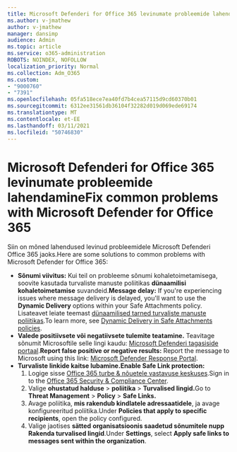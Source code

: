 ```yaml
---
title: Microsoft Defenderi for Office 365 levinumate probleemide lahendamine
ms.author: v-jmathew
author: v-jmathew
manager: dansimp
audience: Admin
ms.topic: article
ms.service: o365-administration
ROBOTS: NOINDEX, NOFOLLOW
localization_priority: Normal
ms.collection: Adm_O365
ms.custom:
- "9000760"
- "7391"
ms.openlocfilehash: 05fa518ece7ea40fd7b4cea57115d9cd60370b01
ms.sourcegitcommit: 6312ee31561db36104f32282d019d069ede69174
ms.translationtype: MT
ms.contentlocale: et-EE
ms.lasthandoff: 03/11/2021
ms.locfileid: "50746830"
---
```

# <a name="fix-common-problems-with-microsoft-defender-for-office-365"></a><span data-ttu-id="100d9-102">Microsoft Defenderi for Office 365 levinumate probleemide lahendamine</span><span class="sxs-lookup"><span data-stu-id="100d9-102">Fix common problems with Microsoft Defender for Office 365</span></span>

<span data-ttu-id="100d9-103">Siin on mõned lahendused levinud probleemidele Microsoft Defenderi Office 365 jaoks.</span><span class="sxs-lookup"><span data-stu-id="100d9-103">Here are some solutions to common problems with Microsoft Defender for Office 365:</span></span>

- <span data-ttu-id="100d9-104">**Sõnumi viivitus:** Kui teil on probleeme sõnumi kohaletoimetamisega, soovite kasutada turvaliste manuste poliitikas **dünaamilisi kohaletoimetamise** suvandeid.</span><span class="sxs-lookup"><span data-stu-id="100d9-104">**Message delay:** If you're experiencing issues where message delivery is delayed, you'll want to use the **Dynamic Delivery** options within your Safe Attachments policy.</span></span> <span data-ttu-id="100d9-105">Lisateavet leiate teemast [dünaamilised tarned turvaliste manuste poliitikas](https://go.microsoft.com/fwlink/?linkid=2094106).</span><span class="sxs-lookup"><span data-stu-id="100d9-105">To learn more, see [Dynamic Delivery in Safe Attachments policies](https://go.microsoft.com/fwlink/?linkid=2094106).</span></span>
- <span data-ttu-id="100d9-106">**Valede positiivsete või negatiivsete tulemite teatamine.** Teavitage sõnumit Microsoftile selle lingi kaudu: [Microsoft Defenderi tagasiside portaal](https://go.microsoft.com/fwlink/?linkid=2092835).</span><span class="sxs-lookup"><span data-stu-id="100d9-106">**Report false positive or negative results:** Report the message to Microsoft using this link: [Microsoft Defender Response Portal](https://go.microsoft.com/fwlink/?linkid=2092835).</span></span>
- <span data-ttu-id="100d9-107">**Turvaliste linkide kaitse lubamine.**</span><span class="sxs-lookup"><span data-stu-id="100d9-107">**Enable Safe Link protection:**</span></span>
    1. <span data-ttu-id="100d9-108">Logige sisse [Office 365 turbe & nõuetele vastavuse keskuses](https://go.microsoft.com/fwlink/p/?linkid=2077143).</span><span class="sxs-lookup"><span data-stu-id="100d9-108">Sign in to the [Office 365 Security & Compliance Center](https://go.microsoft.com/fwlink/p/?linkid=2077143).</span></span>
    2. <span data-ttu-id="100d9-109">Valige **ohustatud halduse**  >  **poliitika**  >  **Turvalised lingid.**</span><span class="sxs-lookup"><span data-stu-id="100d9-109">Go to **Threat Management** > **Policy** > **Safe Links.**</span></span>
    3. <span data-ttu-id="100d9-110">Avage poliitika, **mis rakendub kindlatele adressaatidele**, ja avage konfigureeritud poliitika.</span><span class="sxs-lookup"><span data-stu-id="100d9-110">Under **Policies that apply to specific recipients**, open the policy configured.</span></span>
    4. <span data-ttu-id="100d9-111">Valige jaotises **sätted** **organisatsioonis saadetud sõnumitele nupp Rakenda turvalised lingid**.</span><span class="sxs-lookup"><span data-stu-id="100d9-111">Under **Settings**, select **Apply safe links to messages sent within the organization**.</span></span>
